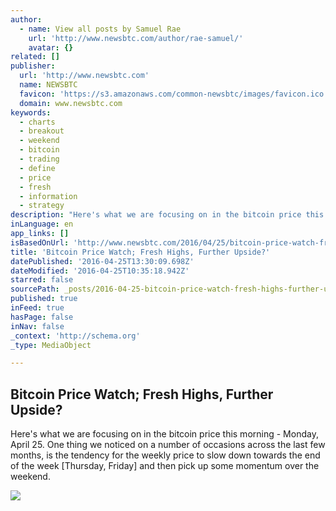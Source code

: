 ```yaml
---
author:
  - name: View all posts by Samuel Rae
    url: 'http://www.newsbtc.com/author/rae-samuel/'
    avatar: {}
related: []
publisher:
  url: 'http://www.newsbtc.com'
  name: NEWSBTC
  favicon: 'https://s3.amazonaws.com/common-newsbtc/images/favicon.ico'
  domain: www.newsbtc.com
keywords:
  - charts
  - breakout
  - weekend
  - bitcoin
  - trading
  - define
  - price
  - fresh
  - information
  - strategy
description: "Here's what we are focusing on in the bitcoin price this morning - Monday, April 25. One thing we noticed on a number of occasions across the last few months, is the tendency for the weekly price to slow down towards the end of the week [Thursday, Friday] and then pick up some momentum over the weekend."
inLanguage: en
app_links: []
isBasedOnUrl: 'http://www.newsbtc.com/2016/04/25/bitcoin-price-watch-fresh-highs-upside/'
title: 'Bitcoin Price Watch; Fresh Highs, Further Upside?'
datePublished: '2016-04-25T13:30:09.698Z'
dateModified: '2016-04-25T10:35:18.942Z'
starred: false
sourcePath: _posts/2016-04-25-bitcoin-price-watch-fresh-highs-further-upside.md
published: true
inFeed: true
hasPage: false
inNav: false
_context: 'http://schema.org'
_type: MediaObject

---
```

<article style=""><h1>Bitcoin Price Watch; Fresh Highs, Further Upside?</h1><p>Here's what we are focusing on in the bitcoin price this morning - Monday, April 25. One thing we noticed on a number of occasions across the last few months, is the tendency for the weekly price to slow down towards the end of the week [Thursday, Friday] and then pick up some momentum over the weekend.</p><img src="http://s3.amazonaws.com/main-newsbtc-images/2016/04/25094506/Screen-Shot-2016-04-25-at-10.33.54.png" /></article>